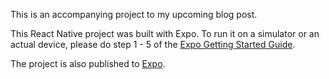 This is an accompanying project to my upcoming blog post.

This React Native project was built with Expo. To run it on a simulator or an actual device, please do step 1 - 5 of the [Expo Getting Started Guide](https://expo.io/learn).

The project is also published to [Expo](https://expo.io/@doppelmutzi/snack-1205d81f-15ed-413d-9f4f-f7c4fd79aff1).
